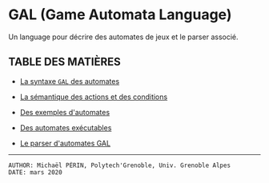 # GAL (Game Automata Language)

Un language pour décrire des automates de jeux et le parser associé.

## TABLE DES MATIÈRES

- [La syntaxe `GAL` des automates](SYNTAXE.org)

- [La sémantique des actions et des conditions](SEMANTIQUE.md)

- [Des exemples d'automates](exemples/)

- [Des automates exécutables](automaton/)

- [Le parser d'automates GAL](parser/)

---
    AUTHOR: Michaël PÉRIN, Polytech'Grenoble, Univ. Grenoble Alpes 
    DATE: mars 2020
